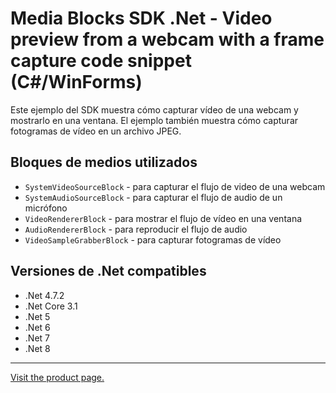 ﻿# Media Blocks SDK .Net - Video preview from a webcam with a frame capture code snippet (C#/WinForms)

Este ejemplo del SDK muestra cómo capturar vídeo de una webcam y mostrarlo en una ventana. El ejemplo también muestra cómo capturar fotogramas de vídeo en un archivo JPEG.

## Bloques de medios utilizados

* `SystemVideoSourceBlock` - para capturar el flujo de video de una webcam
* `SystemAudioSourceBlock` - para capturar el flujo de audio de un micrófono
* `VideoRendererBlock` - para mostrar el flujo de vídeo en una ventana
* `AudioRendererBlock` - para reproducir el flujo de audio
* `VideoSampleGrabberBlock` - para capturar fotogramas de vídeo

## Versiones de .Net compatibles

* .Net 4.7.2
* .Net Core 3.1
* .Net 5
* .Net 6
* .Net 7
* .Net 8

---

[Visit the product page.](https://www.visioforge.com/video-capture-sdk-net)

